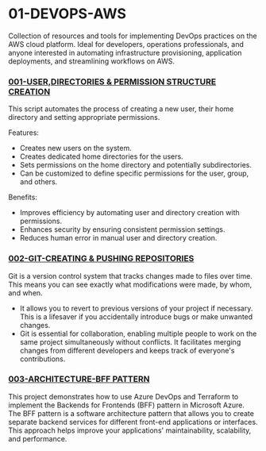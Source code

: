 # 01-DEVOPS-AWS
Collection of resources and tools for implementing DevOps practices on the AWS cloud platform. Ideal for developers, operations professionals, and anyone interested in automating infrastructure provisioning, application deployments, and streamlining workflows on AWS.

### [001-USER,DIRECTORIES & PERMISSION STRUCTURE CREATION](https://github.com/AleMorales9011/01-DEVOPS-AWS/blob/da5613ce95572d95cf385536b78fb5c5a93dfb51/001-USER%2CDIRECTORIES%20%26%20PERMISSION%20STRUCTURE%20CREATION)
This script automates the process of creating a new user, their home directory and setting appropriate permissions.

Features:

- Creates new users on the system.
- Creates dedicated home directories for the users.
- Sets permissions on the home directory and potentially subdirectories.
- Can be customized to define specific permissions for the user, group, and others.

Benefits:

- Improves efficiency by automating user and directory creation with permissions.
- Enhances security by ensuring consistent permission settings.
- Reduces human error in manual user and directory creation.

### [002-GIT-CREATING & PUSHING REPOSITORIES](https://github.com/AleMorales9011/01-DEVOPS-AWS/blob/5abedca77facd49710abf7a2f6a5a520ce22f852/002-GIT-CREATING%20%26%20PUSHING%20REPOSITORIES)

Git is a version control system that tracks changes made to files over time. This means you can see exactly what modifications were made, by whom, and when.
- It allows you to revert to previous versions of your project if necessary. This is a lifesaver if you accidentally introduce bugs or make unwanted changes.
- Git is essential for collaboration, enabling multiple people to work on the same project simultaneously without conflicts. It facilitates merging changes from different developers and keeps track of everyone's contributions.

### [003-ARCHITECTURE-BFF PATTERN]()

This project demonstrates how to use Azure DevOps and Terraform to implement the Backends for Frontends (BFF) pattern in Microsoft Azure. The BFF pattern is a software architecture pattern that allows you to create separate backend services for different front-end applications or interfaces. This approach helps improve your applications' maintainability, scalability, and performance.
